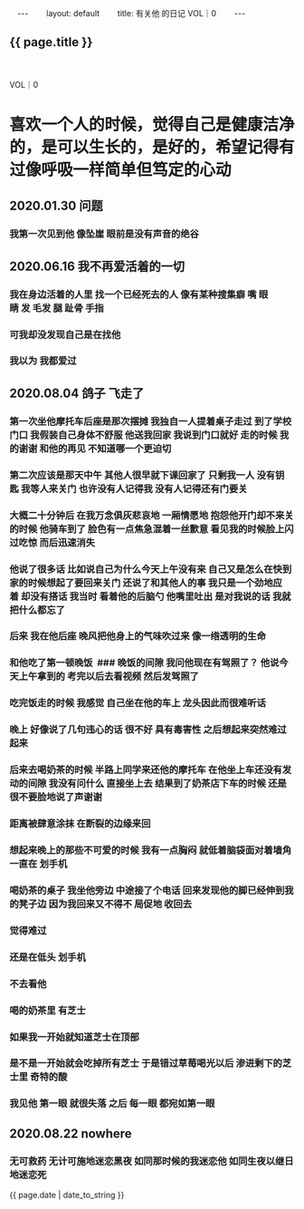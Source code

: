 　---
　　layout: default
　　title: 有关他 的日记 VOL｜0
　　---
　　<h2>{{ page.title }}</h2>
　　<p>VOL｜0</p>
# 喜欢一个人的时候，觉得自己是健康洁净的，是可以生长的，是好的，希望记得有过像呼吸一样简单但笃定的心动

## 2020.01.30 问题  
### 我第一次见到他 像坠崖 眼前是没有声音的绝谷
## 2020.06.16 我不再爱活着的一切 
### 我在身边活着的人里 找一个已经死去的人 像有某种搜集癖 嘴 眼睛 发 毛发 腿 趾骨 手指  
### 可我却没发现自己是在找他 
### 我以为 我都爱过

## 2020.08.04 鸽子 飞走了 
### 第一次坐他摩托车后座是那次摆摊 我独自一人提着桌子走过 到了学校门口 我假装自己身体不舒服 他送我回家 我说到门口就好 走的时候 我的谢谢 和他的再见 不知道哪一个更迫切 
### 第二次应该是那天中午 其他人很早就下课回家了 只剩我一人 没有钥匙 我等人来关门 也许没有人记得我 没有人记得还有门要关   
### 大概二十分钟后 在我万念俱灰悲哀地 一厢情愿地 抱怨他开门却不来关的时候 他骑车到了 脸色有一点焦急混着一丝歉意 看见我的时候脸上闪过吃惊 而后迅速消失  
### 他说了很多话 比如说自己为什么今天上午没有来 自己又是怎么在快到家的时候想起了要回来关门 还说了和其他人的事 我只是一个劲地应着 却没有搭话 我当时 看着他的后脑勺 他嘴里吐出 是对我说的话 我就把什么都忘了




### 后来 我在他后座 晚风把他身上的气味吹过来 像一绺透明的生命


### 和他吃了第一顿晚饭  ### 晚饭的间隙 我问他现在有驾照了？ 他说今天上午拿到的 考完以后去看视频 然后发驾照了     
### 吃完饭走的时候 我感觉 自己坐在他的车上 龙头因此而很难听话  
### 晚上 好像说了几句违心的话 很不好 具有毒害性 之后想起来突然难过起来  
### 后来去喝奶茶的时候 半路上同学来还他的摩托车 在他坐上车还没有发动的间隙 我没有问什么 直接坐上去 结果到了奶茶店下车的时候 还是很不要脸地说了声谢谢  
### 距离被肆意涂抹 在断裂的边缘来回



### 想起来晚上的那些不可爱的时候 我有一点胸闷 就低着脑袋面对着墙角一直在 划手机  
### 喝奶茶的桌子 我坐他旁边 中途接了个电话 回来发现他的脚已经伸到我的凳子边 因为我回来又不得不 局促地 收回去   
### 觉得难过  
### 还是在低头 划手机 
### 不去看他  
### 喝的奶茶里 有芝士 
### 如果我一开始就知道芝士在顶部 
### 是不是一开始就会吃掉所有芝士 于是错过草莓喝光以后 渗进剩下的芝士里 奇特的酸  
### 我见他 第一眼 就很失落 之后 每一眼 都宛如第一眼  
## 2020.08.22 nowhere 
### 无可救药 无计可施地迷恋黑夜 如同那时候的我迷恋他 如同生夜以继日地迷恋死
<p>{{ page.date | date_to_string }}</p>

